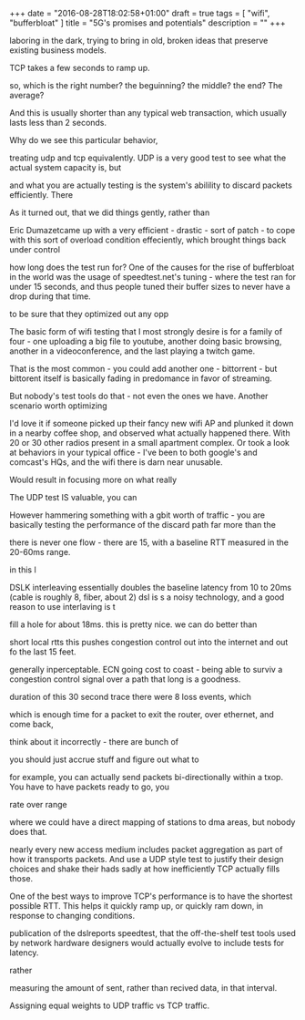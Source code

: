 +++
date = "2016-08-28T18:02:58+01:00"
draft = true
tags = [ "wifi", "bufferbloat" ]
title = "5G's promises and potentials"
description = ""
+++

laboring in the dark, trying to bring in old, broken ideas that preserve existing business models.

TCP takes a few seconds to ramp  up.

so, which is the right number? the beguinning? the middle? the end? The average?

And this is usually shorter than any typical web transaction, which usually lasts less than 2 seconds.

Why do we see this particular behavior, 

treating udp and tcp equivalently. UDP is a very good test to see what the actual system capacity is, but 

and what you are actually testing is the system's abilility to discard packets efficiently. There 

As it turned out, that we did things gently, rather than 

Eric Dumazetcame up with a very efficient - drastic - sort of patch - to cope with this sort of overload condition effeciently,
which brought things back under control

how long does the test run for? One of the causes for the rise of bufferbloat in the world was the usage of speedtest.net's tuning - 
where the test ran for under 15 seconds, and thus people tuned their buffer sizes to never have a drop during that time.

to be sure that they optimized out any opp

The basic form of wifi testing that I most strongly desire is for a family of four - one uploading a big file to youtube,
another doing basic browsing, another in a videoconference, and the last playing a twitch game. 

That is the most common - you could add another one - bittorrent - but bittorent itself is basically fading in predomance
in favor of streaming.

But nobody's test tools do that - not even the ones we have. Another scenario worth optimizing

I'd love it if someone picked up their fancy new wifi AP and plunked it down in a nearby coffee shop, and observed what actually happened there. With 20 or 30 other radios present in a small apartment complex. Or took a look at behaviors in your typical office - I've been to both google's and comcast's HQs, and the wifi there is darn near unusable.

Would result in focusing more on what really

The UDP test IS valuable, you can

However hammering something with a gbit worth of traffic - you are basically testing the performance of the discard
path far more than the

there is never one flow - there are 15, with a baseline RTT measured in the 20-60ms range.

in this l

DSLK interleaving essentially doubles the baseline latency from 10 to 20ms (cable is roughly 8, fiber, about 2)
dsl is s a noisy technology, and a good reason to use interlaving is t

fill a hole for about 18ms.
this is pretty nice. we can do better than

short local rtts this pushes congestion control out into the internet and out fo the last 15 feet.

generally inperceptable. ECN going cost to coast - being able to surviv a congestion control signal
over a path that long is a goodness.

duration of this 30 second trace there were 8 loss events, which

which is enough time for a packet to exit the router, over ethernet, and come back,

think about it incorrectly - there are bunch of

you should just accrue stuff and figure out what to

for example, you can actually send packets bi-directionally within a txop.
You have to have packets ready to go, you

rate over range

where we could have a direct mapping of stations to dma areas, but nobody does that.

nearly every new access medium includes packet aggregation as part of how it transports packets. And use a UDP style test
to justify their design choices and shake their hads sadly at how inefficiently TCP actually fills those.

One of the best ways to improve TCP's performance is to have the shortest possible RTT. This helps it quickly
ramp up, or quickly ram down, in response to changing conditions.

publication of the dslreports speedtest, that the off-the-shelf test tools used by network hardware designers would
actually evolve to include tests for latency.

rather 

measuring the amount of sent, rather than recived data, in that interval.

Assigning equal weights to UDP traffic vs TCP traffic.
